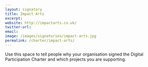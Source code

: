 ```yaml
---
layout: signatory
title: Impact Arts
excerpt: 
website: http://impactarts.co.uk/
twitter-url:
email: 
image: /images/signatories/impact-arts.jpg
permalink: /charter/impact-arts/
---
```


Use this space to tell people why your organisation signed the Digital Participation Charter and which projects you are supporting.
